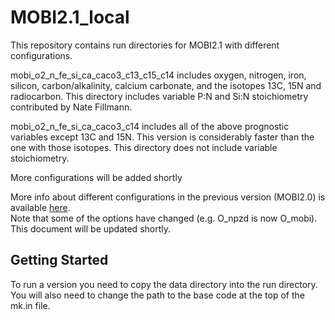 # MOBI2.1_local
This repository contains run directories for MOBI2.1 with different configurations.

mobi_o2_n_fe_si_ca_caco3_c13_c15_c14 includes oxygen, nitrogen, iron, silicon, carbon/alkalinity, calcium carbonate, and the isotopes 13C, 15N and radiocarbon. This directory includes variable P:N and Si:N stoichiometry contributed by Nate Fillmann.

mobi_o2_n_fe_si_ca_caco3_c14 includes all of the above prognostic variables except 13C and 15N. This version is considerably faster than the one with those isotopes. This directory does not include variable stoichiometry.

More configurations will be added shortly

More info about different configurations in the previous version (MOBI2.0) is available [here](https://github.com/andreasschmittner/UVic2.9/wiki/Model-of-Ocean-Biogeochemistry-and-Isotopes-(MOBI)).  
Note that some of the options have changed (e.g. O_npzd is now O_mobi). This document will be updated shortly.
## Getting Started
To run a version you need to copy the data directory into the run directory.
You will also need to change the path to the base code at the top of the mk.in file.

